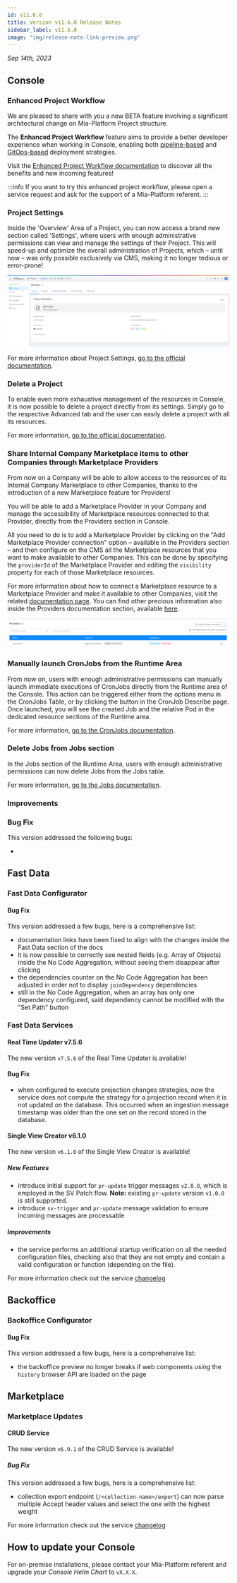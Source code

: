 ```yaml
---
id: v11.6.0
title: Version v11.6.0 Release Notes
sidebar_label: v11.6.0
image: "img/release-note-link-preview.png"
---
```


_Sep 14th, 2023_

## Console

### Enhanced Project Workflow

We are pleased to share with you a new BETA feature involving a significant architectural change on Mia-Platform Project structure.

The **Enhanced Project Workflow** feature aims to provide a better developer experience when working in Console, enabling both [pipeline-based](/development_suite/deploy/pipeline-based/index.md) and [GitOps-based](/development_suite/deploy/gitops-based/index.md) deployment strategies.

Visit the [Enhanced Project Workflow documentation](/development_suite/set-up-infrastructure/enhanced-project-workflow.md) to discover all the benefits and new incoming features!

:::info
If you want to try this enhanced project workflow, please open a service request and ask for the support of a Mia-Platform referent.
:::

### Project Settings

Inside the 'Overview' Area of a Project, you can now access a brand new section called 'Settings', where users with enough administrative permissions can view and manage the settings of their Project. This will speed-up and optimize the overall administration of Projects, which – until now – was only possible exclusively via CMS, making it no longer tedious or error-prone!

![Project Settings](./img/overview/project-settings.png)

For more information about Project Settings, [go to the official documentation](/console/project-configuration/project-settings.md).

### Delete a Project

To enable even more exhaustive management of the resources in Console, it is now possible to delete a project directly from its settings. 
Simply go to the respective Advanced tab and the user can easily delete a project with all its resources. 

For more information, [go to the official documentation](/console/project-configuration/delete-a-project.md).

### Share Internal Company Marketplace items to other Companies through Marketplace Providers

From now on a Company will be able to allow access to the resources of its Internal Company Marketplace to other Companies, thanks to the introduction of a new Marketplace feature for Providers! 

You will be able to add a Marketplace Provider in your Company and manage the accessibility of Marketplace resources connected to that Provider, directly from the Providers section in Console.  

All you need to do is to add a Marketplace Provider by clicking on the "Add Marketplace Provider connection" option – available in the Providers section – and then configure on the CMS all the Marketplace resources that you want to make available to other Companies. This can be done by specifying the `providerId` of the Marketplace Provider and editing the `visibility` property for each of those Marketplace resources.

For more information about how to connect a Marketplace resource to a Marketplace Provider and make it available to other Companies, visit the related [documentation page](/marketplace/add_to_marketplace/marketplace_items_accessibility.md). You can find other precious information also inside the Providers documentation section, available [here](/development_suite/set-up-infrastructure/configure-provider.mdx#connect-a-provider-for-marketplace).

![Add Provider Image](./img/V11.6.0/add-provider.png)

### Manually launch CronJobs from the Runtime Area

From now on, users with enough administrative permissions can manually launch immediate executions of CronJobs directly from the Runtime area of the Console. This action can be triggered either from the options menu in the CronJobs Table, or by clicking the button in the CronJob Describe page. Once launched, you will see the created Job and the relative Pod in the dedicated resource sections of the Runtime area.

For more information, [go to the CronJobs documentation](/development_suite/monitoring/resources/cronjobs.md#manually-launching-a-cronjob).

### Delete Jobs from Jobs section

In the Jobs section of the Runtime Area, users with enough administrative permissions can now delete Jobs from the Jobs table. 

For more information, [go to the Jobs documentation](/development_suite/monitoring/resources/jobs.md#deleting-a-job).

### Improvements

### Bug Fix

This version addressed the following bugs:

* 

## Fast Data

### Fast Data Configurator

#### Bug Fix

This version addressed a few bugs, here is a comprehensive list:

* documentation links have been fixed to align with the changes inside the Fast Data section of the docs
* it is now possible to correctly see nested fields (e.g. Array of Objects) inside the No Code Aggregation, without seeing them disappear after clicking
* the dependencies counter on the No Code Aggregation has been adjusted in order not to display `joinDependency` dependencies
* still in the No Code Aggregation, when an array has only one dependency configured, said dependency cannot be modified with the "Set Path" button

### Fast Data Services

#### Real Time Updater v7.5.6

The new version `v7.5.6` of the Real Time Updater is available!

#### Bug Fix

* when configured to execute projection changes strategies, now the service does not compute the strategy for a projection record when it is not updated on the database. This occurred when an ingestion message timestamp was older than the one set on the record stored in the database.

#### Single View Creator v6.1.0

The new version `v6.1.0` of the Single View Creator is available!

##### New Features

* introduce initial support for `pr-update` trigger messages `v2.0.0`, which is employed in the SV Patch flow. **Note:** existing `pr-update` version `v1.0.0` is still supported.
* introduce `sv-trigger` and `pr-update` message validation to ensure incoming messages are processable

##### Improvements

* the service performs an additional startup verification on all the needed configuration files, checking also that they are not empty and contain a valid configuration or function (depending on the file).

For more information check out the service [changelog](/runtime_suite/single-view-creator/changelog.md)


## Backoffice

### Backoffice Configurator

#### Bug Fix

This version addressed a few bugs, here is a comprehensive list:

* the backoffice preview no longer breaks if web components using the `history` browser API are loaded on the page

## Marketplace

### Marketplace Updates

#### CRUD Service

The new version `v6.9.1` of the CRUD Service is available!

##### Bug Fix

This version addressed a few bugs, here is a comprehensive list:

* collection export endpoint (`/<collection-name>/export`) can now parse multiple Accept header values and select the one with the highest weight

For more information check out the service [changelog](/runtime_suite/crud-service/changelog.md)


## How to update your Console

For on-premise installations, please contact your Mia-Platform referent and upgrade your _Console Helm Chart_ to `vX.X.X`.
